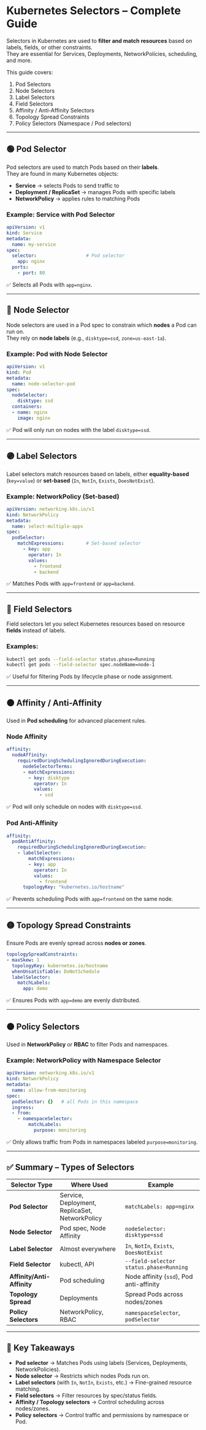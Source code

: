 # Kubernetes Selectors – Complete Guide

Selectors in Kubernetes are used to **filter and match resources** based on labels, fields, or other constraints.  
They are essential for Services, Deployments, NetworkPolicies, scheduling, and more.  

This guide covers:  
1. Pod Selectors  
2. Node Selectors  
3. Label Selectors  
4. Field Selectors  
5. Affinity / Anti-Affinity Selectors  
6. Topology Spread Constraints  
7. Policy Selectors (Namespace / Pod selectors)  

---

## 🟢 Pod Selector
Pod selectors are used to match Pods based on their **labels**.  
They are found in many Kubernetes objects:  
- **Service** → selects Pods to send traffic to  
- **Deployment / ReplicaSet** → manages Pods with specific labels  
- **NetworkPolicy** → applies rules to matching Pods  

### Example: Service with Pod Selector
```yaml
apiVersion: v1
kind: Service
metadata:
  name: my-service
spec:
  selector:                  # Pod selector
    app: nginx
  ports:
    - port: 80
```

✅ Selects all Pods with `app=nginx`.

---

## 🔵 Node Selector
Node selectors are used in a Pod spec to constrain which **nodes** a Pod can run on.  
They rely on **node labels** (e.g., `disktype=ssd`, `zone=us-east-1a`).  

### Example: Pod with Node Selector
```yaml
apiVersion: v1
kind: Pod
metadata:
  name: node-selector-pod
spec:
  nodeSelector:
    disktype: ssd
  containers:
  - name: nginx
    image: nginx
```

✅ Pod will only run on nodes with the label `disktype=ssd`.

---

## 🟣 Label Selectors
Label selectors match resources based on labels, either **equality-based** (`key=value`) or **set-based** (`In`, `NotIn`, `Exists`, `DoesNotExist`).  

### Example: NetworkPolicy (Set-based)
```yaml
apiVersion: networking.k8s.io/v1
kind: NetworkPolicy
metadata:
  name: select-multiple-apps
spec:
  podSelector:
    matchExpressions:        # Set-based selector
      - key: app
        operator: In
        values:
          - frontend
          - backend
```

✅ Matches Pods with `app=frontend` or `app=backend`.

---

## 🔴 Field Selectors
Field selectors let you select Kubernetes resources based on resource **fields** instead of labels.  

### Examples:
```bash
kubectl get pods --field-selector status.phase=Running
kubectl get pods --field-selector spec.nodeName=node-1
```

✅ Useful for filtering Pods by lifecycle phase or node assignment.  

---

## 🟠 Affinity / Anti-Affinity
Used in **Pod scheduling** for advanced placement rules.  

### Node Affinity
```yaml
affinity:
  nodeAffinity:
    requiredDuringSchedulingIgnoredDuringExecution:
      nodeSelectorTerms:
      - matchExpressions:
        - key: disktype
          operator: In
          values:
            - ssd
```

✅ Pod will only schedule on nodes with `disktype=ssd`.

### Pod Anti-Affinity
```yaml
affinity:
  podAntiAffinity:
    requiredDuringSchedulingIgnoredDuringExecution:
    - labelSelector:
        matchExpressions:
        - key: app
          operator: In
          values:
            - frontend
      topologyKey: "kubernetes.io/hostname"
```

✅ Prevents scheduling Pods with `app=frontend` on the same node.

---

## 🟡 Topology Spread Constraints
Ensure Pods are evenly spread across **nodes or zones**.  

```yaml
topologySpreadConstraints:
- maxSkew: 1
  topologyKey: kubernetes.io/hostname
  whenUnsatisfiable: DoNotSchedule
  labelSelector:
    matchLabels:
      app: demo
```

✅ Ensures Pods with `app=demo` are evenly distributed.

---

## 🟠 Policy Selectors
Used in **NetworkPolicy** or **RBAC** to filter Pods and namespaces.  

### Example: NetworkPolicy with Namespace Selector
```yaml
apiVersion: networking.k8s.io/v1
kind: NetworkPolicy
metadata:
  name: allow-from-monitoring
spec:
  podSelector: {}   # all Pods in this namespace
  ingress:
  - from:
    - namespaceSelector:
        matchLabels:
          purpose: monitoring
```

✅ Only allows traffic from Pods in namespaces labeled `purpose=monitoring`.

---

## ✅ Summary – Types of Selectors

| Selector Type | Where Used | Example |
|---------------|------------|---------|
| **Pod Selector** | Service, Deployment, ReplicaSet, NetworkPolicy | `matchLabels: app=nginx` |
| **Node Selector** | Pod spec, Node Affinity | `nodeSelector: disktype=ssd` |
| **Label Selector** | Almost everywhere | `In`, `NotIn`, `Exists`, `DoesNotExist` |
| **Field Selector** | kubectl, API | `--field-selector status.phase=Running` |
| **Affinity/Anti-Affinity** | Pod scheduling | Node affinity (`ssd`), Pod anti-affinity |
| **Topology Spread** | Deployments | Spread Pods across nodes/zones |
| **Policy Selectors** | NetworkPolicy, RBAC | `namespaceSelector`, `podSelector` |

---

## 🚀 Key Takeaways
- **Pod selector** → Matches Pods using labels (Services, Deployments, NetworkPolicies).  
- **Node selector** → Restricts which nodes Pods run on.  
- **Label selectors** (with `In`, `NotIn`, `Exists`, etc.) → Fine-grained resource matching.  
- **Field selectors** → Filter resources by spec/status fields.  
- **Affinity / Topology selectors** → Control scheduling across nodes/zones.  
- **Policy selectors** → Control traffic and permissions by namespace or Pod.  
